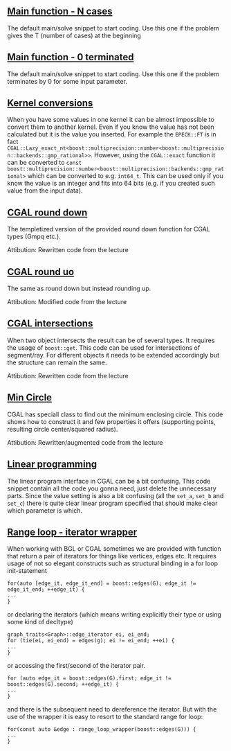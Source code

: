 ## [Main function - N cases](main_n_cases.cpp)
The default main/solve snippet to start coding. Use this one if the problem gives the T (number of cases) at the beginning

## [Main function - 0 terminated](main_unspecified_cases.cpp)
The default main/solve snippet to start coding. Use this one if the problem terminates by 0 for some input parameter.

## [Kernel conversions](kernel_conversions.cpp)
When you have some values in one kernel it can be almost impossible to convert them to another kernel. Even if you know the value has not been calculated but it is the value you inserted. For example the `EPECK::FT` is in fact `CGAL::Lazy_exact_nt<boost::multiprecision::number<boost::multiprecision::backends::gmp_rational>>`. However, using the `CGAL::exact` function it can be converted to `const boost::multiprecision::number<boost::multiprecision::backends::gmp_rational>` which can be converted to e.g. `int64_t`.
This can be used only if you know the value is an integer and fits into 64 bits (e.g. if you created such value from the input data).

## [CGAL round down](round_down.cpp)
The templetized version of the provided round down function for CGAL types (Gmpq etc.).

Attibution: Rewritten code from the lecture

## [CGAL round uo](round_up.cpp)
The same as round down but instead rounding up.

Attibution: Modified code from the lecture

## [CGAL intersections](cgal_intersections.cpp)
When two object intersects the result can be of several types. It requires the usage of `boost::get`. This code can be used for intersections of segment/ray. For different objects it needs to be extended accordingly but the structure can remain the same.

Attibution: Rewritten code from the lecture

## [Min Circle](min_circle.cpp)
CGAL has speciall class to find out the minimum enclosing circle. This code shows how to construct it and few properties it offers (supporting points, resulting circle center/squared radius).

Attibution: Rewritten/augmented code from the lecture

## [Linear programming](linear_programming.cpp)
The linear program interface in CGAL can be a bit confusing. This code snippet contain all the code you gonna need, just delete the unnecessary parts. Since the value setting is also a bit confusing (all the `set_a`, `set_b` and `set_c`) there is quite clear linear program specified that should make clear which parameter is which.

## [Range loop - iterator wrapper](range_loop_iterator_wrapper.cpp)
When working with BGL or CGAL sometimes we are provided with function that return a pair of iterators for things like vertices, edges etc. It requires usage of not so elegant constructs such as structural binding in a for loop init-statement

    for(auto [edge_it, edge_it_end] = boost::edges(G); edge_it != edge_it_end; ++edge_it) {
    ...
    }

or declaring the iterators (which means writing explicitly their type or using some kind of decltype)

    graph_traits<Graph>::edge_iterator ei, ei_end;
    for (tie(ei, ei_end) = edges(g); ei != ei_end; ++ei) {
    ...
    }

or accessing the first/second of the iterator pair.

    for (auto edge_it = boost::edges(G).first; edge_it != boost::edges(G).second; ++edge_it) {
    ...
    }

and there is the subsequent need to dereference the iterator. But with the use of the wrapper it is easy to resort to the standard range for loop:

    for(const auto &edge : range_loop_wrapper(boost::edges(G))) {
    ...
    }
